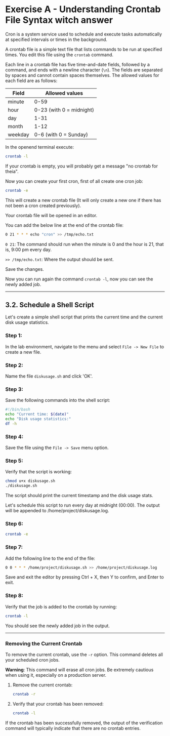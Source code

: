 # Exercise A - Understanding Crontab File Syntax witch answer

Cron is a system service used to schedule and execute tasks automatically at specified intervals or times in the background.

A crontab file is a simple text file that lists commands to be run at specified times. You edit this file using the `crontab` command.

Each line in a crontab file has five time-and-date fields, followed by a command, and ends with a newline character (`\n`). The fields are separated by spaces and cannot contain spaces themselves. The allowed values for each field are as follows:

| Field   | Allowed values           |
|---------|---------------------------|
| minute  | 0-59                      |
| hour    | 0-23 (with 0 = midnight)  |
| day     | 1-31                      |
| month   | 1-12                      |
| weekday | 0-6 (with 0 = Sunday)     |

In the openend terminal execute:
```bash
crontab -l
```

If your crontab is empty, you will probably get a message "no crontab for theia".

Now you can create your first cron, first of all create one cron job:
```bash
crontab -e
```

This will create a new crontab file (It will only create a new one if there has not been a cron created previously).

Your crontab file will be opened in an editor.

You can add the below line at the end of the crontab file:
```bash
0 21 * * * echo "cron" >> /tmp/echo.txt
```

`0 21`: The command should run when the minute is 0 and the hour is 21, that is, 9:00 pm every day.

`>> /tmp/echo.txt`: Where the output should be sent.

Save the changes.

Now you can run again the command `crontab -l`, now you can see the newly added job.

---

## 3.2. Schedule a Shell Script

Let's create a simple shell script that prints the current time and the current disk usage statistics.

### Step 1:
In the lab environment, navigate to the menu and select `File -> New File` to create a new file.

### Step 2:
Name the file `diskusage.sh` and click 'OK'.

### Step 3:
Save the following commands into the shell script:

```bash
#!/bin/bash
echo "Current time: $(date)"
echo "Disk usage statistics:"
df -h
```

### Step 4:
Save the file using the `File -> Save` menu option.

### Step 5:
Verify that the script is working:

```bash
chmod u+x diskusage.sh
./diskusage.sh
```

The script should print the current timestamp and the disk usage stats.

Let's schedule this script to run every day at midnight (00:00). The output will be appended to /home/project/diskusage.log.

### Step 6:
```bash
crontab -e
```

### Step 7:
Add the following line to the end of the file:
```bash
0 0 * * * /home/project/diskusage.sh >> /home/project/diskusage.log
```

Save and exit the editor by pressing Ctrl + X, then Y to confirm, and Enter to exit.

### Step 8:
Verify that the job is added to the crontab by running:
```bash
crontab -l
```
You should see the newly added job in the output.

---

### Removing the Current Crontab

To remove the current crontab, use the `-r` option. This command deletes all your scheduled cron jobs.

**Warning**: This command will erase all cron jobs. Be extremely cautious when using it, especially on a production server.

1. Remove the current crontab:

    ```bash
    crontab -r
    ```

2. Verify that your crontab has been removed:

    ```bash
    crontab -l
    ```

If the crontab has been successfully removed, the output of the verification command will typically indicate that there are no crontab entries.